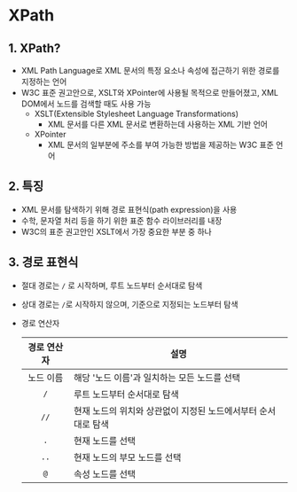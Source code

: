 # XPath

## 1. XPath?

- XML Path Language로 XML 문서의 특정 요소나 속성에 접근하기 위한 경로를 지정하는 언어
- W3C 표준 권고안으로, XSLT와 XPointer에 사용될 목적으로 만들어졌고, XML DOM에서 노드를 검색할 때도 사용 가능
  - XSLT(Extensible Stylesheet Language Transformations)
    - XML 문서를 다른 XML 문서로 변환하는데 사용하는 XML 기반 언어
  - XPointer
    - XML 문서의 일부분에 주소를 부여 가능한 방법을 제공하는 W3C 표준 언어

## 2. 특징

- XML 문서를 탐색하기 위해 경로 표현식(path expression)을 사용
- 수학, 문자열 처리 등을 하기 위한 표준 함수 라이브러리를 내장
- W3C의 표준 권고안인 XSLT에서 가장 중요한 부분 중 하나

## 3. 경로 표현식

- 절대 경로는 `/` 로 시작하며, 루트 노드부터 순서대로 탐색

- 상대 경로는 `/`로 시작하지 않으며, 기준으로 지정되는 노드부터 탐색

- 경로 연산자

  | <center>경로 연산자</center> | <center>설명</center>                                        |
  | ---------------------------- | ------------------------------------------------------------ |
  | <center>노드 이름</center>   | 해당 '노드 이름'과 일치하는 모든 노드를 선택                 |
  | <center>`/`</center>         | 루트 노드부터 순서대로 탐색                                  |
  | <center>`//`</center>        | 현재 노드의 위치와 상관없이 지정된 노드에서부터 순서대로 탐색 |
  | <center>`.`</center>         | 현재 노드를 선택                                             |
  | <center>`..`</center>        | 현재 노드의 부모 노드를 선택                                 |
  | <center>`@`</center>         | 속성 노드를 선택                                             |

  